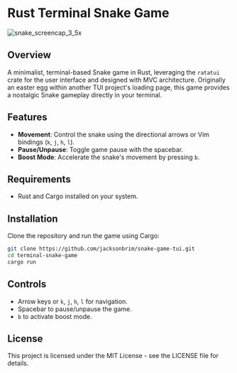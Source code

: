 # Rust Terminal Snake Game

![snake_screencap_3_5x](https://github.com/jacksonbrim/snake-game-tui/assets/9915390/f85f7d75-82b1-495c-a154-90ab87f0808f)


## Overview
A minimalist, terminal-based Snake game in Rust, leveraging the `ratatui` crate for the user interface and designed with MVC architecture. Originally an easter egg within another TUI project's loading page, this game provides a nostalgic Snake gameplay directly in your terminal.

## Features
- **Movement**: Control the snake using the directional arrows or Vim bindings (`k`, `j`, `h`, `l`).
- **Pause/Unpause**: Toggle game pause with the spacebar.
- **Boost Mode**: Accelerate the snake's movement by pressing `b`.

## Requirements
- Rust and Cargo installed on your system.

## Installation
Clone the repository and run the game using Cargo:

```sh
git clone https://github.com/jacksonbrim/snake-game-tui.git
cd terminal-snake-game
cargo run
```

## Controls
- Arrow keys or `k`, `j`, `h`, `l` for navigation.
- Spacebar to pause/unpause the game.
- `b` to activate boost mode.

## License
This project is licensed under the MIT License - see the LICENSE file for details.

